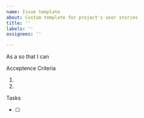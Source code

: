 ```yaml
---
name: Issue template
about: Custom template for project's user stories
title: ''
labels: ''
assignees: ''

---
```


As a            so that I can 

Acceptence Criteria

1. 
2. 

Tasks

- [ ]
